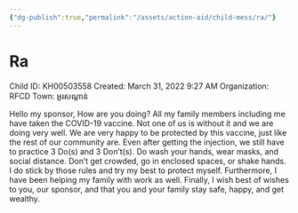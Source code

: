 ```yaml
---
{"dg-publish":true,"permalink":"/assets/action-aid/child-mess/ra/"}
---
```


# Ra

Child ID: KH00503558
Created: March 31, 2022 9:27 AM
Organization: RFCD
Town: អូរសណ្ដាន់

Hello my sponsor, How are you doing? All my family members including me have taken the COVID-19 vaccine. Not one of us is without it and we are doing very well. We are very happy to be protected by this vaccine, just like the rest of our community are. Even after getting the injection, we still have to practice 3 Do(s) and 3 Don’t(s). Do wash your hands, wear masks, and social distance. Don’t get crowded, go in enclosed spaces, or shake hands. I do stick by those rules and try my best to protect myself. Furthermore, I have been helping my family with work as well. Finally, I wish best of wishes to you, our sponsor, and that you and your family stay safe, happy, and get wealthy.